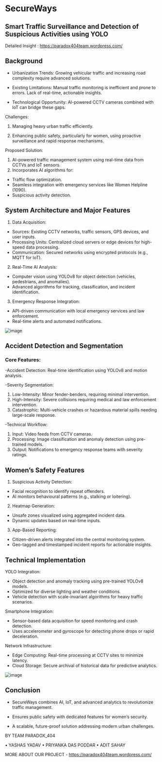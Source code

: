 # SecureWays
## Smart Traffic Surveillance and Detection of Suspicious Activities using YOLO

Detailed Insight : https://paradox404team.wordpress.com/

## Background

- Urbanization Trends: Growing vehicular traffic and increasing road complexity require advanced solutions.

- Existing Limitations: Manual traffic monitoring is inefficient and prone to errors. Lack of real-time, actionable insights.

- Technological Opportunity: AI-powered CCTV cameras combined with IoT can bridge these gaps.

Challenges:

1. Managing heavy urban traffic efficiently.

2. Enhancing public safety, particularly for women, using proactive surveillance and rapid response mechanisms.

Proposed Solution:
1. AI-powered traffic management system using real-time data from CCTVs and IoT sensors.
2. Incorporates AI algorithms for:
 - Traffic flow optimization.
 - Seamless integration with emergency services like Women Helpline (1090).
 - Suspicious activity detection.

## System Architecture and Major Features
1. Data Acquisition:
 - Sources: Existing CCTV networks, traffic sensors, GPS devices, and user inputs.
 - Processing Units: Centralized cloud servers or edge devices for high-speed data processing.
 - Communication: Secured networks using encrypted protocols (e.g., MQTT for IoT).

2. Real-Time AI Analysis:
 - Computer vision using YOLOv8 for object detection (vehicles, pedestrians, and anomalies).
 - Advanced algorithms for tracking, classification, and incident identification.

3. Emergency Response Integration:
 - API-driven communication with local emergency services and law enforcement.
 - Real-time alerts and automated notifications.

![image](https://github.com/user-attachments/assets/0d017f81-2f02-4229-94cc-a8c0e707851a)



## Accident Detection and Segmentation

### Core Features:

-Accident Detection: Real-time identification using YOLOv8 and motion analysis.
 
-Severity Segmentation:
1. Low-Intensity: Minor fender-benders, requiring minimal intervention.
2. High-Intensity: Severe collisions requiring medical and law enforcement intervention.
3. Catastrophic: Multi-vehicle crashes or hazardous material spills needing large-scale response.

-Technical Workflow:
1. Input: Video feeds from CCTV cameras.
2. Processing: Image classification and anomaly detection using pre-trained models.
3. Output: Notifications to emergency response teams with severity ratings.

## Women’s Safety Features

1. Suspicious Activity Detection:
- Facial recognition to identify repeat offenders.
- AI monitors behavioural patterns (e.g., stalking or loitering).

2. Heatmap Generation:
- Unsafe zones visualized using aggregated incident data.
- Dynamic updates based on real-time inputs.

3. App-Based Reporting:
- Citizen-driven alerts integrated into the central monitoring system.
- Geo-tagged and timestamped incident reports for actionable insights.

## Technical Implementation

YOLO Integration:
 - Object detection and anomaly tracking using pre-trained YOLOv8 models.
 - Optimized for diverse lighting and weather conditions.
 - Vehicle detection with scale-invariant algorithms for heavy traffic scenarios.

Smartphone Integration:
 - Sensor-based data acquisition for speed monitoring and crash detection.
 - Uses accelerometer and gyroscope for detecting phone drops or rapid deceleration.

Network Infrastructure:
 - Edge Computing: Real-time processing at CCTV sites to minimize latency.
 - Cloud Storage: Secure archival of historical data for predictive analytics.

![image](https://github.com/user-attachments/assets/c2dd64c7-c850-4612-bb23-f07009224532)


## Conclusion

- SecureWays combines AI, IoT, and advanced analytics to revolutionize traffic management.

- Ensures public safety with dedicated features for women’s security.

- A scalable, future-proof solution addressing modern urban challenges.

BY TEAM PARADOX_404

• YASHAS YADAV
• PRIYANKA DAS PODDAR
• ADIT SAHAY

MORE ABOUT OUR PROJECT - https://paradox404team.wordpress.com/



